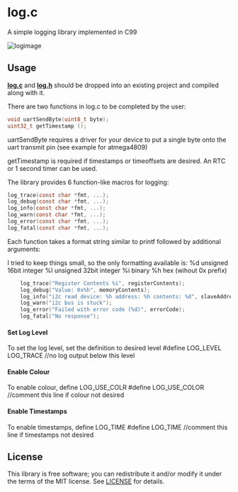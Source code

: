 # log.c
A simple logging library implemented in C99


![logimage](https://user-images.githubusercontent.com/77390891/147371464-0bc2ab05-07a4-4088-baf3-1cd8e032f9ba.png)

## Usage
**[log.c](src/log.c?raw=1)** and **[log.h](src/log.h?raw=1)** should be dropped
into an existing project and compiled along with it.

There are two functions in log.c to be completed by the user:
```c
void uartSendByte(uint8_t byte);
uint32_t getTimestamp ();
```
uartSendByte requires a driver for your device to put a single byte onto the uart transmit pin (see example for atmega4809)

getTimestamp is required if timestamps or timeoffsets are desired.  An RTC or 1 second timer can be used.

The library provides 6 function-like macros for logging:

```c
log_trace(const char *fmt, ...);
log_debug(const char *fmt, ...);
log_info(const char *fmt, ...);
log_warn(const char *fmt, ...);
log_error(const char *fmt, ...);
log_fatal(const char *fmt, ...);
```



Each function takes a format string similar to printf followed by additional arguments:

I tried to keep things small, so the only formatting available is:
%d  unsigned 16bit integer
%l  unsigned 32bit integer
%i  binary
%h  hex (wihout 0x prefix)

```c
	log_trace("Register Contents %i", registerContents);
	log_debug("Value: 0x%h", memoryContents);
	log_info("i2c read device: %h address: %h contents: %d", slaveAddress, memoryAddress, memoryContents);
	log_warn("i2c bus is stuck");
	log_error("Failed with error code (%d)", errorCode);
	log_fatal("No response");	
```

#### Set Log Level
To set the log level, set the definition to desired level
#define LOG_LEVEL	LOG_TRACE	//no log output below this level

#### Enable Colour
To enable colour, define LOG_USE_COLR
#define LOG_USE_COLOR			//comment this line if colour not desired

#### Enable Timestamps
To enable timestamps, define LOG_TIME
#define LOG_TIME				//comment this line if timestamps not desired

## License
This library is free software; you can redistribute it and/or modify it under
the terms of the MIT license. See [LICENSE](LICENSE) for details.
